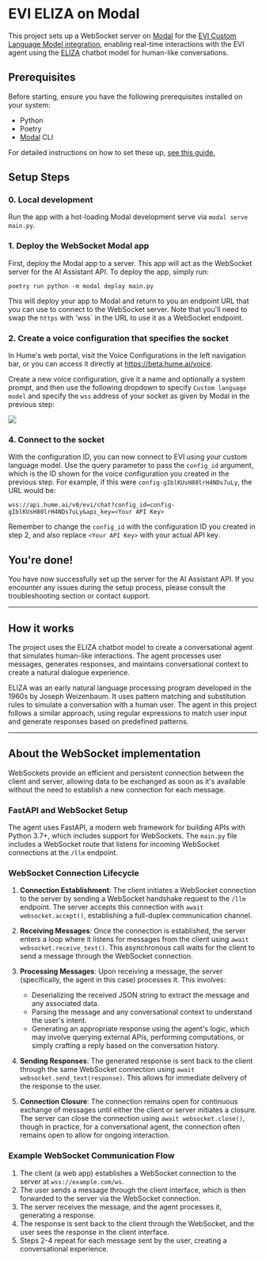 # EVI ELIZA on Modal

This project sets up a WebSocket server on [Modal](https://modal.com/) for the [EVI Custom Language Model integration](https://dev.hume.ai/docs/empathic-voice-interface-evi/custom-language-model), enabling real-time interactions with the EVI agent using the [ELIZA](https://en.wikipedia.org/wiki/ELIZA) chatbot model for human-like conversations.

## Prerequisites

Before starting, ensure you have the following prerequisites installed on your system:

- Python
- Poetry
- [Modal](https://modal.com/) CLI

For detailed instructions on how to set these up, [see this guide.](./docs/detailed-install-instructions-mac.md)

## Setup Steps

### 0. Local development

Run the app with a hot-loading Modal development serve via `modal serve main.py`.

### 1. Deploy the WebSocket Modal app

First, deploy the Modal app to a server. This app will act as the WebSocket server for the AI Assistant API. To deploy the app, simply run:

```
poetry run python -m modal deploy main.py
```

This will deploy your app to Modal and return to you an endpoint URL that you can use to connect to the WebSocket server. Note that you'll need to swap the `https` with 'wss` in the URL to use it as a WebSocket endpoint.

### 2. Create a voice configuration that specifies the socket

In Hume's web portal, visit the Voice Configurations in the left navigation bar, or you can access it directly at https://beta.hume.ai/voice.

Create a new voice configuration, give it a name and optionally a system prompt, and then use the following dropdown to specify `Custom language model` and specify the `wss` address of your socket as given by Modal in the previous step:

![](./img/custom-language-model-config.jpg)

### 4. Connect to the socket

With the configuration ID, you can now connect to EVI using your custom language model. Use the query parameter to pass the `config_id` argument, which is the ID shown for the voice configuration you created in the previous step. For example, if this were `config-gIblKUsH80lrH4NDs7uLy`, the URL would be:

```
wss://api.hume.ai/v0/evi/chat?config_id=config-gIblKUsH80lrH4NDs7uLy&api_key=<Your API Key>
```

Remember to change the `config_id` with the configuration ID you created in step 2, and also replace `<Your API Key>` with your actual API key.

## You're done!

You have now successfully set up the server for the AI Assistant API. If you encounter any issues during the setup process, please consult the troubleshooting section or contact support.

---

## How it works

The project uses the ELIZA chatbot model to create a conversational agent that simulates human-like interactions. The agent processes user messages, generates responses, and maintains conversational context to create a natural dialogue experience.

ELIZA was an early natural language processing program developed in the 1960s by Joseph Weizenbaum. It uses pattern matching and substitution rules to simulate a conversation with a human user. The agent in this project follows a similar approach, using regular expressions to match user input and generate responses based on predefined patterns.

---

## About the WebSocket implementation

WebSockets provide an efficient and persistent connection between the client and server, allowing data to be exchanged as soon as it's available without the need to establish a new connection for each message.

### FastAPI and WebSocket Setup

The agent uses FastAPI, a modern web framework for building APIs with Python 3.7+, which includes support for WebSockets. The `main.py` file includes a WebSocket route that listens for incoming WebSocket connections at the `/llm` endpoint.

### WebSocket Connection Lifecycle

1. **Connection Establishment**: The client initiates a WebSocket connection to the server by sending a WebSocket handshake request to the `/llm` endpoint. The server accepts this connection with `await websocket.accept()`, establishing a full-duplex communication channel.

2. **Receiving Messages**: Once the connection is established, the server enters a loop where it listens for messages from the client using `await websocket.receive_text()`. This asynchronous call waits for the client to send a message through the WebSocket connection.

3. **Processing Messages**: Upon receiving a message, the server (specifically, the agent in this case) processes it. This involves:

   - Deserializing the received JSON string to extract the message and any associated data.
   - Parsing the message and any conversational context to understand the user's intent.
   - Generating an appropriate response using the agent's logic, which may involve querying external APIs, performing computations, or simply crafting a reply based on the conversation history.

4. **Sending Responses**: The generated response is sent back to the client through the same WebSocket connection using `await websocket.send_text(response)`. This allows for immediate delivery of the response to the user.

5. **Connection Closure**: The connection remains open for continuous exchange of messages until either the client or server initiates a closure. The server can close the connection using `await websocket.close()`, though in practice, for a conversational agent, the connection often remains open to allow for ongoing interaction.

### Example WebSocket Communication Flow

1. The client (a web app) establishes a WebSocket connection to the server at `wss://example.com/ws`.
2. The user sends a message through the client interface, which is then forwarded to the server via the WebSocket connection.
3. The server receives the message, and the agent processes it, generating a response.
4. The response is sent back to the client through the WebSocket, and the user sees the response in the client interface.
5. Steps 2-4 repeat for each message sent by the user, creating a conversational experience.
